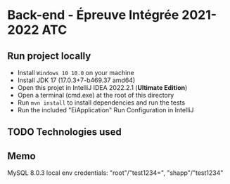 # Back-end - Épreuve Intégrée 2021-2022 ATC

## Run project locally

- Install `Windows 10 10.0` on your machine
- Install JDK 17 (17.0.3+7-b469.37 amd64)
- Open this projet in IntelliJ IDEA 2022.2.1 (**Ultimate Edition**)
- Open a terminal (cmd.exe) at the root of this directory
- Run `mvn install` to install dependencies and run the tests
- Run the included "EiApplication" Run Configuration in IntelliJ

## TODO Technologies used

## Memo

MySQL 8.0.3 local env credentials: "root"/"test1234=", "shapp"/"test1234"